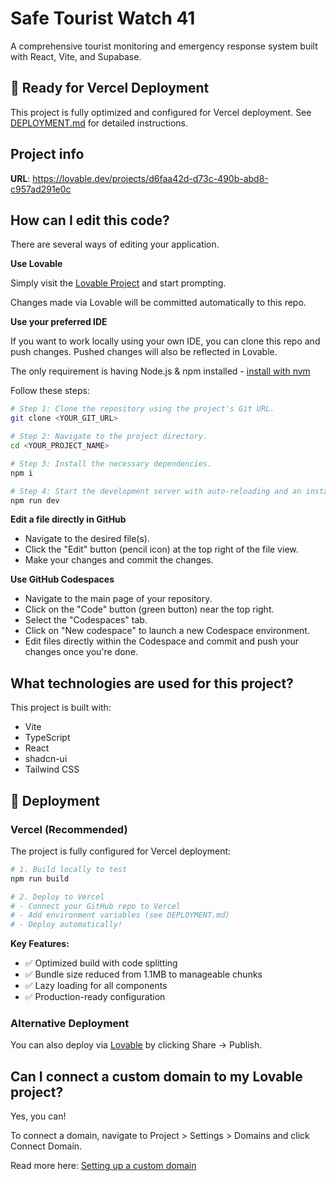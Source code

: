 # Safe Tourist Watch 41

A comprehensive tourist monitoring and emergency response system built with React, Vite, and Supabase.

## 🚀 Ready for Vercel Deployment

This project is fully optimized and configured for Vercel deployment. See [DEPLOYMENT.md](./DEPLOYMENT.md) for detailed instructions.

## Project info

**URL**: https://lovable.dev/projects/d6faa42d-d73c-490b-abd8-c957ad291e0c

## How can I edit this code?

There are several ways of editing your application.

**Use Lovable**

Simply visit the [Lovable Project](https://lovable.dev/projects/d6faa42d-d73c-490b-abd8-c957ad291e0c) and start prompting.

Changes made via Lovable will be committed automatically to this repo.

**Use your preferred IDE**

If you want to work locally using your own IDE, you can clone this repo and push changes. Pushed changes will also be reflected in Lovable.

The only requirement is having Node.js & npm installed - [install with nvm](https://github.com/nvm-sh/nvm#installing-and-updating)

Follow these steps:

```sh
# Step 1: Clone the repository using the project's Git URL.
git clone <YOUR_GIT_URL>

# Step 2: Navigate to the project directory.
cd <YOUR_PROJECT_NAME>

# Step 3: Install the necessary dependencies.
npm i

# Step 4: Start the development server with auto-reloading and an instant preview.
npm run dev
```

**Edit a file directly in GitHub**

- Navigate to the desired file(s).
- Click the "Edit" button (pencil icon) at the top right of the file view.
- Make your changes and commit the changes.

**Use GitHub Codespaces**

- Navigate to the main page of your repository.
- Click on the "Code" button (green button) near the top right.
- Select the "Codespaces" tab.
- Click on "New codespace" to launch a new Codespace environment.
- Edit files directly within the Codespace and commit and push your changes once you're done.

## What technologies are used for this project?

This project is built with:

- Vite
- TypeScript
- React
- shadcn-ui
- Tailwind CSS

## 🚀 Deployment

### Vercel (Recommended)
The project is fully configured for Vercel deployment:

```bash
# 1. Build locally to test
npm run build

# 2. Deploy to Vercel
# - Connect your GitHub repo to Vercel
# - Add environment variables (see DEPLOYMENT.md)
# - Deploy automatically!
```

**Key Features:**
- ✅ Optimized build with code splitting
- ✅ Bundle size reduced from 1.1MB to manageable chunks
- ✅ Lazy loading for all components
- ✅ Production-ready configuration

### Alternative Deployment
You can also deploy via [Lovable](https://lovable.dev/projects/d6faa42d-d73c-490b-abd8-c957ad291e0c) by clicking Share -> Publish.

## Can I connect a custom domain to my Lovable project?

Yes, you can!

To connect a domain, navigate to Project > Settings > Domains and click Connect Domain.

Read more here: [Setting up a custom domain](https://docs.lovable.dev/features/custom-domain#custom-domain)
